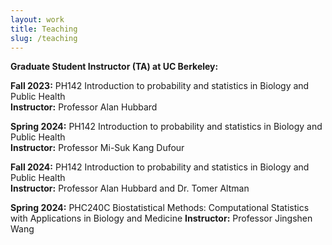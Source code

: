 ```yaml
---
layout: work
title: Teaching
slug: /teaching
---
```


**Graduate Student Instructor (TA) at UC Berkeley:**

**Fall 2023:** PH142 Introduction to probability and statistics in Biology and Public Health  
**Instructor:** Professor Alan Hubbard

**Spring 2024:** PH142 Introduction to probability and statistics in Biology and Public Health  
**Instructor:** Professor Mi-Suk Kang Dufour

**Fall 2024:** PH142 Introduction to probability and statistics in Biology and Public Health  
**Instructor:** Professor Alan Hubbard and Dr. Tomer Altman

**Spring 2024:** PHC240C  Biostatistical Methods: Computational Statistics with Applications in Biology and Medicine 
**Instructor:** Professor Jingshen Wang

